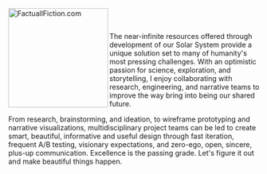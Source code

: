 
<img align="left" alt="FactuallFiction.com" width="200px" src="http://factualfiction.com/factualfictionstudios/wp-content/uploads/2018/11/Signature_FF_Logo_whiteBKGRDTspread-66666A.png" /> 

<br />
<br />

The near-infinite resources offered through development of our Solar System provide a unique solution set to many of humanity's most pressing challenges. With an optimistic passion for science, exploration, and storytelling, I enjoy collaborating with research, engineering, and narrative teams to improve the way bring into being our shared future. 

From research, brainstorming, and ideation, to wireframe prototyping and narrative visualizations, multidisciplinary project teams can be led to create smart, beautiful, informative and useful design through fast iteration, frequent A/B testing, visionary expectations, and zero-ego, open, sincere, plus-up communication. Excellence is the passing grade. Let's figure it out and make beautiful things happen.
